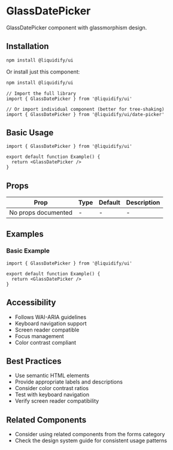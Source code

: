 # GlassDatePicker

GlassDatePicker component with glassmorphism design.

## Installation

```bash
npm install @liquidify/ui
```

Or install just this component:

```bash
npm install @liquidify/ui
```

```tsx
// Import the full library
import { GlassDatePicker } from '@liquidify/ui'

// Or import individual component (better for tree-shaking)
import { GlassDatePicker } from '@liquidify/ui/date-picker'
```

## Basic Usage

```tsx
import { GlassDatePicker } from '@liquidify/ui'

export default function Example() {
  return <GlassDatePicker />
}
```

## Props

| Prop | Type | Default | Description |
|------|------|---------|-------------|
| No props documented | - | - | - |

## Examples

### Basic Example

```tsx
import { GlassDatePicker } from '@liquidify/ui'

export default function Example() {
  return <GlassDatePicker />
}
```



## Accessibility

- Follows WAI-ARIA guidelines
- Keyboard navigation support
- Screen reader compatible
- Focus management
- Color contrast compliant

## Best Practices

- Use semantic HTML elements
- Provide appropriate labels and descriptions
- Consider color contrast ratios
- Test with keyboard navigation
- Verify screen reader compatibility

## Related Components

- Consider using related components from the forms category
- Check the design system guide for consistent usage patterns
